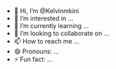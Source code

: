 - 👋 Hi, I’m @Kelvinmkini
- 👀 I’m interested in ...
- 🌱 I’m currently learning ...
- 💞️ I’m looking to collaborate on ...
- 📫 How to reach me ...
- 😄 Pronouns: ...
- ⚡ Fun fact: ...

<!---
Kelvinmkini/Kelvinmkini is a ✨ special ✨ repository because its `README.md` (this file) appears on your GitHub profile.
You can click the Preview link to take a look at your changes.
--->
